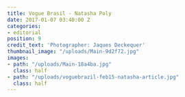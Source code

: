 ```yaml
---
title: Vogue Brasil - Natasha Poly
date: 2017-01-07 03:40:00 Z
categories:
- editorial
position: 9
credit_text: 'Photographer: Jaques Deckequer'
thumbnail_image: "/uploads/Main-9d2f72.jpg"
images:
- path: "/uploads/Main-18a4ba.jpg"
  class: half
- path: "/uploads/voguebrazil-feb15-natasha-article.jpg"
  class: half
---
```


